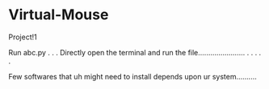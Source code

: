 # Virtual-Mouse
Project!1


Run abc.py
.
.
.
Directly open the terminal and run the file.......................
.
.
.
.
.

Few softwares that uh might need to install depends upon ur system..........
